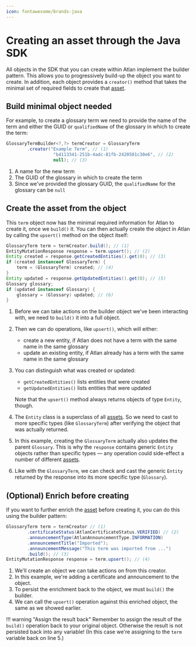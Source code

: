 ```yaml
---
icon: fontawesome/brands-java
---
```


# Creating an asset through the Java SDK

All objects in the SDK that you can create within Atlan implement the builder pattern. This allows you to progressively build-up the object you want to create. In addition, each object provides a `creator()` method that takes the minimal set of required fields to create that [asset](/concepts/assets).

## Build minimal object needed

For example, to create a glossary term we need to provide the name of the term and either the GUID or `qualifiedName` of the glossary in which to create the term:

```java linenums="1" title="Build minimal asset necessary for creation"
GlossaryTermBuilder<?,?> termCreator = GlossaryTerm
		.creator("Example Term", // (1)
				  "b4113341-251b-4adc-81fb-2420501c30e6", // (2)
				  null); // (3)
```

1. A name for the new term
2. The GUID of the glossary in which to create the term
3. Since we've provided the glossary GUID, the `qualifiedName` for the glossary can be `null`

## Create the asset from the object

This `term` object now has the minimal required information for Atlan to create it, once we `build()` it.
You can then actually create the object in Atlan by calling the `upsert()` method on the object itself:

```java linenums="5" title="Create the asset"
GlossaryTerm term = termCreator.build(); // (1)
EntityMutationResponse response = term.upsert(); // (2)
Entity created = response.getCreatedEntities().get(0); // (3)
if (created instanceof GlossaryTerm) {
	term = (GlossaryTerm) created; // (4)
}
Entity updated = response.getUpdatedEntities().get(0); // (5)
Glossary glossary;
if (updated instanceof Glossary) {
	glossary = (Glossary) updated; // (6)
}
```

1. Before we can take actions on the builder object we've been interacting with, we need to `build()` it into a full object.
1. Then we can do operations, like `upsert()`, which will either:

	- create a new entity, if Atlan does not have a term with the same name in the same glossary
	- update an existing entity, if Atlan already has a term with the same name in the same glossary

2. You can distinguish what was created or updated:

	- `getCreatedEntities()` lists entities that were created
	- `getUpdatedEntities()` lists entities that were updated

	Note that the `upsert()` method always returns objects of type `Entity`, though.

3. The `Entity` class is a superclass of all [assets](/concepts/assets). So we need to cast to more specific types (like `GlossaryTerm`) after verifying the object that was actually returned.

4. In this example, creating the `GlossaryTerm` actually also updates the parent `Glossary`. This is why the `response` contains generic `Entity` objects rather than specific types — any operation could side-effect a number of different [assets](/concepts/assets).

5. Like with the `GlossaryTerm`, we can check and cast the generic `Entity` returned by the response into its more specific type (`Glossary`).

## (Optional) Enrich before creating

If you want to further enrich the [asset](/concepts/assets) before creating it, you can do this using the builder pattern:

```java linenums="5" title="Alternatively, further enrich the asset before creating it"
GlossaryTerm term = termCreator // (1)
		.certificateStatus(AtlanCertificateStatus.VERIFIED) // (2)
		.announcementType(AtlanAnnouncementType.INFORMATION)
		.announcementTitle("Imported");
		.announcementMessage("This term was imported from ...")
		.build(); // (3)
EntityMutationResponse response = term.upsert(); // (4)
```

1. We'll create an object we can take actions on from this creator.
2. In this example, we're adding a certificate and announcement to the object.
3. To persist the enrichment back to the object, we must `build()` the builder.
4. We can call the `upsert()` operation against this enriched object, the same as we showed earlier.

!!! warning "Assign the result back"
	Remember to assign the result of the `build()` operation back to your original object. Otherwise the result is not persisted back into any variable! (In this case we're assigning to the `term` variable back on line 5.)
